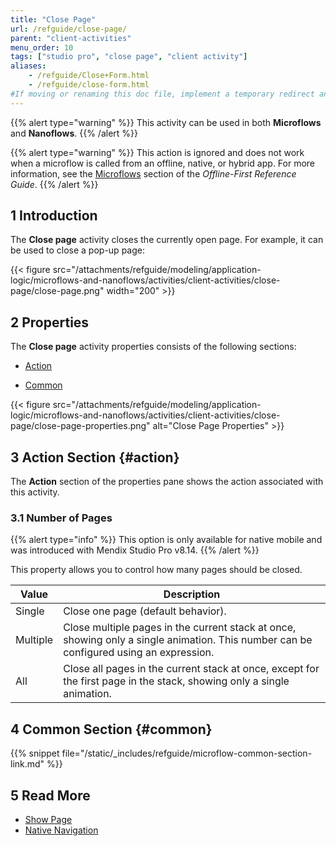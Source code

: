 ```yaml
---
title: "Close Page"
url: /refguide/close-page/
parent: "client-activities"
menu_order: 10
tags: ["studio pro", "close page", "client activity"]
aliases:
    - /refguide/Close+Form.html
    - /refguide/close-form.html
#If moving or renaming this doc file, implement a temporary redirect and let the respective team know they should update the URL in the product. See Mapping to Products for more details.
---
```


{{% alert type="warning" %}}
This activity can be used in both **Microflows** and **Nanoflows**.
{{% /alert %}}

{{% alert type="warning" %}}
This action is ignored and does not work when a microflow is called from an offline, native, or hybrid app. For more information, see the [Microflows](/refguide/offline-first/#microflows) section of the *Offline-First Reference Guide*.
{{% /alert %}}

## 1 Introduction

The **Close page** activity closes the currently open page. For example, it can be used to close a pop-up page:

{{< figure src="/attachments/refguide/modeling/application-logic/microflows-and-nanoflows/activities/client-activities/close-page/close-page.png"   width="200"  >}}

## 2 Properties

The **Close page** activity properties consists of the following sections:

* [Action](#action) 

* [Common](#common)  

{{< figure src="/attachments/refguide/modeling/application-logic/microflows-and-nanoflows/activities/client-activities/close-page/close-page-properties.png" alt="Close Page Properties" >}}

## 3 Action Section {#action}

The **Action** section of the properties pane shows the action associated with this activity.

### 3.1 Number of Pages

{{% alert type="info" %}}
This option is only available for native mobile and was introduced with Mendix Studio Pro v8.14.
{{% /alert %}}

This property allows you to control how many pages should be closed.

| Value | Description |
| --- | --- |
| Single | Close one page (default behavior). |
| Multiple | Close multiple pages in the current stack at once, showing only a single animation. This number can be configured using an expression. |
| All | Close all pages in the current stack at once, except for the first page in the stack, showing only a single animation. |

## 4 Common Section {#common}

{{% snippet file="/static/_includes/refguide/microflow-common-section-link.md" %}}

## 5 Read More

* [Show Page](/refguide/show-page/)
* [Native Navigation](/refguide/native-navigation/)
